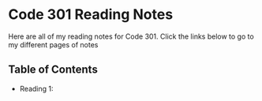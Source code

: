 # Code 301 Reading Notes

Here are all of my reading notes for Code 301. Click the links below to go to my different pages of notes

## Table of Contents

* Reading 1: [](/reading01.md)